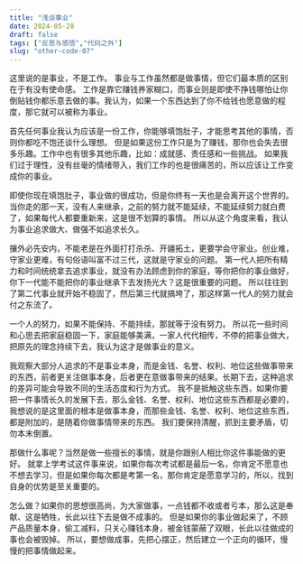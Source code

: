 ```yaml
---
title: "浅谈事业"
date: 2024-05-20
draft: false
tags: ["反思与感悟","代码之外"]
slug: "other-code-07"
---
```


这里说的是事业，不是工作。
事业与工作虽然都是做事情，但它们最本质的区别在于有没有使命感。
工作是靠它赚钱养家糊口，而事业则是即使不挣钱哪怕让你倒贴钱你都乐意去做的事。我认为，如果一个东西达到了你不给钱也愿意做的程度，那它就可以被称为事业。

首先任何事业我认为应该是一份工作，你能够填饱肚子，才能思考其他的事情，否则你都吃不饱还谈什么理想。
但是如果这份工作只是为了赚钱，那你也会失去很多乐趣。工作中也有很多其他乐趣，比如：成就感、责任感和一些挑战。
如果我们过于理性，没有丝毫的情绪带入，我们工作的也是很痛苦的，所以应该让工作变成你的事业。

即使你现在填饱肚子，事业做的很成功，但是你终有一天也是会离开这个世界的。
当你走的那一天，没有人来继承，之前的努力就不能延续，不能延续努力就白费了，如果每代人都要重新来，这是很不划算的事情。
所以从这个角度来看，我认为事业追求做大、做强不如追求长久。

攘外必先安内，不能老是在外面打打杀杀、开疆拓土，更要学会守家业。创业难，守家业更难，有句俗语叫富不过三代，这就是守家业的问题。
第一代人把所有精力和时间统统拿去追求事业，就没有办法顾虑到你的家庭，等你把你的事业做好，你下一代能不能把你的事业继承下去发扬光大？这是很重要的问题。
所以往往到了第二代事业就开始不稳固了，然后第三代就搞垮了，那这样第一代人的努力就会付之东流了。

一个人的努力，如果不能保持、不能持续，那就等于没有努力。
所以花一些时间和心思去把家庭稳固一下，家庭能够美满，一家人代代相传，不停的把事业做大，把原先的理念持续下去，我认为这才是做事业的意义。

我观察大部分人追求的不是事业本身，而是金钱、名誉、权利、地位这些做事带来的东西，前者更关注做事本身，后者更在意做事带来的结果。长期下去，这种追求的差异可能会导致不同的生活态度和行为方式。
我不是抵触这些东西，如果你要把一件事情长久的发展下去，那么金钱、名誉、权利、地位这些东西都是必要的，我想说的是这里面的根本是做事本身，而那些金钱、名誉、权利、地位这些东西，都是附加的，是随着你做事情带来的东西。
我们要保持清醒，抓到主要矛盾，切勿本末倒置。

那做什么事呢？当然是做一些擅长的事情，就是你跟别人相比你这件事能做的更好。
就拿上学考试这件事来说，如果你每次考试都是最后一名，你肯定不愿意也不想去学习，但是如果你每次都是考第一名，那你肯定是愿意学习的，所以，找到自身的优势是至关重要的。

怎么做？如果你的思想很高尚，为大家做事，一点钱都不收或者亏本，那么这是奉献、这是牺牲，长此以往下去是做不成事的。
但是如果你的事业做起来了，不顾产品质量本身，偷工减料，只关心赚钱本身，被金钱蒙蔽了双眼，长此以往做成的事也会被毁掉。
所以，要想做成事，先把心摆正，然后建立一个正向的循环，慢慢的把事情做起来。
